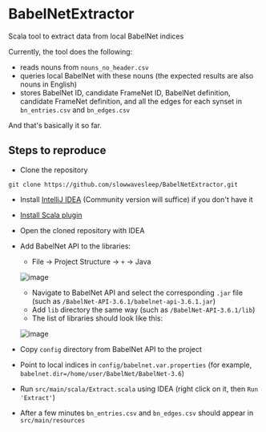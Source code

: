 # BabelNetExtractor
Scala tool to extract data from local BabelNet indices

Currently, the tool does the following:
- reads nouns from `nouns_no_header.csv`
- queries local BabelNet with these nouns (the expected results are also nouns in English)
- stores BabelNet ID, candidate FrameNet ID, BabelNet definition, candidate FrameNet definition, and all the edges for each synset in `bn_entries.csv` and `bn_edges.csv`

And that's basically it so far.

## Steps to reproduce

- Clone the repository
```
git clone https://github.com/slowwavesleep/BabelNetExtractor.git
```
- Install [IntelliJ IDEA](https://www.jetbrains.com/idea/download/#section=linux) (Community version will suffice) if you don't have it
- [Install Scala plugin](https://www.jetbrains.com/help/idea/discover-intellij-idea-for-scala.html)
- Open the cloned repository with IDEA
- Add BabelNet API to the libraries:

  - File -> Project Structure -> `+` -> Java


  ![image](https://user-images.githubusercontent.com/44175589/130072884-16192a3f-2a4c-485b-b8be-fa20c8b09944.png)
  
  
  - Navigate to BabelNet API and select the corresponding `.jar` file (such as `/BabelNet-API-3.6.1/babelnet-api-3.6.1.jar`)
  - Add `lib` directory the same way (such as `/BabelNet-API-3.6.1/lib`)
  - The list of libraries should look like this:


  ![image](https://user-images.githubusercontent.com/44175589/130075221-c7fbfb31-1efc-4d29-97f6-604093aaf34b.png)



- Copy `config` directory from BabelNet API to the project
- Point to local indices in `config/babelnet.var.properties` (for example, `babelnet.dir=/home/user/BabelNet/BabelNet-3.6`)
- Run `src/main/scala/Extract.scala` using IDEA (right click on it, then `Run 'Extract'`)
- After a few minutes `bn_entries.csv` and `bn_edges.csv` should appear in `src/main/resources`
